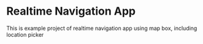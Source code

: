 # Realtime Navigation App
This is example project of realtime navigation app using map box, including location picker